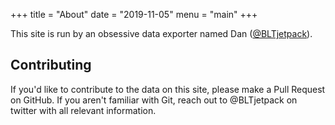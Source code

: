 +++
title = "About"
date = "2019-11-05"
menu = "main"
+++

This site is run by an obsessive data exporter named Dan ([@BLTjetpack](https://twitter.com/BLTjetpack)).

## Contributing

If you'd like to contribute to the data on this site, please make a Pull Request on GitHub. If you aren't familiar with Git, reach out to @BLTjetpack on twitter with all relevant information.